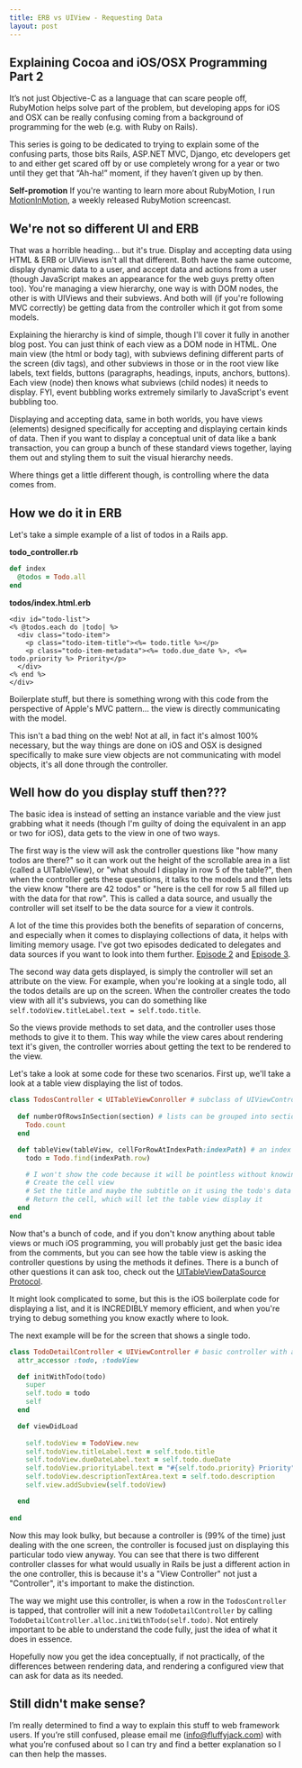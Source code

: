 ```yaml
---
title: ERB vs UIView - Requesting Data
layout: post
---
```


## Explaining Cocoa and iOS/OSX Programming Part 2

It’s not just Objective-C as a language that can scare people off, RubyMotion helps solve part of the problem, but developing apps for iOS and OSX can be really confusing coming from a background of programming for the web (e.g. with Ruby on Rails).

This series is going to be dedicated to trying to explain some of the confusing parts, those bits Rails, ASP.NET MVC, Django, etc developers get to and either get scared off by or use completely wrong for a year or two until they get that “Ah-ha!” moment, if they haven’t given up by then.

**Self-promotion**
If you're wanting to learn more about RubyMotion, I run [MotionInMotion](https://motioninmotion.tv/), a weekly released RubyMotion screencast.

## We're not so different UI and ERB

That was a horrible heading... but it's true. Display and accepting data using HTML & ERB or UIViews isn't all that different. Both have the same outcome, display dynamic data to a user, and accept data and actions from a user (though JavaScript makes an appearance for the web guys pretty often too). You're managing a view hierarchy, one way is with DOM nodes, the other is with UIViews and their subviews. And both will (if you're following MVC correctly) be getting data from the controller which it got from some models.

Explaining the hierarchy is kind of simple, though I'll cover it fully in another blog post. You can just think of each view as a DOM node in HTML. One main view (the html or body tag), with subviews defining different parts of the screen (div tags), and other subviews in those or in the root view like labels, text fields, buttons (paragraphs, headings, inputs, anchors, buttons). Each view (node) then knows what subviews (child nodes) it needs to display. FYI, event bubbling works extremely similarly to JavaScript's event bubbling too.

Displaying and accepting data, same in both worlds, you have views (elements) designed specifically for accepting and displaying certain kinds of data. Then if you want to display a conceptual unit of data like a bank transaction, you can group a bunch of these standard views together, laying them out and styling them to suit the visual hierarchy needs.

Where things get a little different though, is controlling where the data comes from.

## How we do it in ERB

Let's take a simple example of a list of todos in a Rails app.

**todo_controller.rb**

```ruby
def index
  @todos = Todo.all
end
```

**todos/index.html.erb**

```erb
<div id="todo-list">
<% @todos.each do |todo| %>
  <div class="todo-item">
    <p class="todo-item-title"><%= todo.title %></p>
    <p class="todo-item-metadata"><%= todo.due_date %>, <%= todo.priority %> Priority</p>
  </div>
<% end %>
</div>
```

Boilerplate stuff, but there is something wrong with this code from the perspective of Apple's MVC pattern... the view is directly communicating with the model.

This isn't a bad thing on the web! Not at all, in fact it's almost 100% necessary, but the way things are done on iOS and OSX is designed specifically to make sure view objects are not communicating with model objects, it's all done through the controller.

## Well how do you display stuff then???

The basic idea is instead of setting an instance variable and the view just grabbing what it needs (though I'm guilty of doing the equivalent in an app or two for iOS), data gets to the view in one of two ways.

The first way is the view will ask the controller questions like "how many todos are there?" so it can work out the height of the scrollable area in a list (called a UITableView), or "what should I display in row 5 of the table?", then when the controller gets these questions, it talks to the models and then lets the view know "there are 42 todos" or "here is the cell for row 5 all filled up with the data for that row". This is called a data source, and usually the controller will set itself to be the data source for a view it controls.

A lot of the time this provides both the benefits of separation of concerns, and especially when it comes to displaying collections of data, it helps with limiting memory usage. I've got two episodes dedicated to delegates and data sources if you want to look into them further. [Episode 2](https://motioninmotion.tv/screencasts/2) and [Episode 3](https://motioninmotion.tv/screencasts/3).

The second way data gets displayed, is simply the controller will set an attribute on the view. For example, when you're looking at a single todo, all the todos details are up on the screen. When the controller creates the todo view with all it's subviews, you can do something like `self.todoView.titleLabel.text = self.todo.title`.

So the views provide methods to set data, and the controller uses those methods to give it to them. This way while the view cares about rendering text it's given, the controller worries about getting the text to be rendered to the view.

Let's take a look at some code for these two scenarios. First up, we'll take a look at a table view displaying the list of todos.

```ruby
class TodosController < UITableViewConroller # subclass of UIViewController that handles lists of data
  
  def numberOfRowsInSection(section) # lists can be grouped into sections, we only have one though
    Todo.count
  end

  def tableView(tableView, cellForRowAtIndexPath:indexPath) # an index path is a combination of the section and the row in the section
    todo = Todo.find(indexPath.row)

    # I won't show the code because it will be pointless without knowing what it does but basically it goes like this
    # Create the cell view
    # Set the title and maybe the subtitle on it using the todo's data
    # Return the cell, which will let the table view display it
  end
end
```

Now that's a bunch of code, and if you don't know anything about table views or much iOS programming, you will probably just get the basic idea from the comments, but you can see how the table view is asking the controller questions by using the methods it defines. There is a bunch of other questions it can ask too, check out the [UITableViewDataSource Protocol](https://developer.apple.com/library/ios/documentation/uikit/reference/UITableViewDataSource_Protocol/Reference/Reference.html).

It might look complicated to some, but this is the iOS boilerplate code for displaying a list, and it is INCREDIBLY memory efficient, and when you're trying to debug something you know exactly where to look.

The next example will be for the screen that shows a single todo.

```ruby
class TodoDetailController < UIViewController # basic controller with a DIY view
  attr_accessor :todo, :todoView

  def initWithTodo(todo)
    super
    self.todo = todo
    self
  end

  def viewDidLoad
    
    self.todoView = TodoView.new
    self.todoView.titleLabel.text = self.todo.title
    self.todoView.dueDateLabel.text = self.todo.dueDate
    self.todoView.priorityLabel.text = "#{self.todo.priority} Priority"
    self.todoView.descriptionTextArea.text = self.todo.description
    self.view.addSubview(self.todoView)

  end
    
end
```

Now this may look bulky, but because a controller is (99% of the time) just dealing with the one screen, the controller is focused just on displaying this particular todo view anyway. You can see that there is two different controller classes for what would usually in Rails be just a different action in the one controller, this is because it's a "View Controller" not just a "Controller", it's important to make the distinction.

The way we might use this controller, is when a row in the `TodosController` is tapped, that controller will init a new `TodoDetailController` by calling `TodoDetailController.alloc.initWithTodo(self.todo)`. Not entirely important to be able to understand the code fully, just the idea of what it does in essence.

Hopefully now you get the idea conceptually, if not practically, of the differences between rendering data, and rendering a configured view that can ask for data as its needed.

## Still didn't make sense?

I’m really determined to find a way to explain this stuff to web framework users. If you’re still confused, please email me (info@fluffyjack.com) with what you’re confused about so I can try and find a better explanation so I can then help the masses.